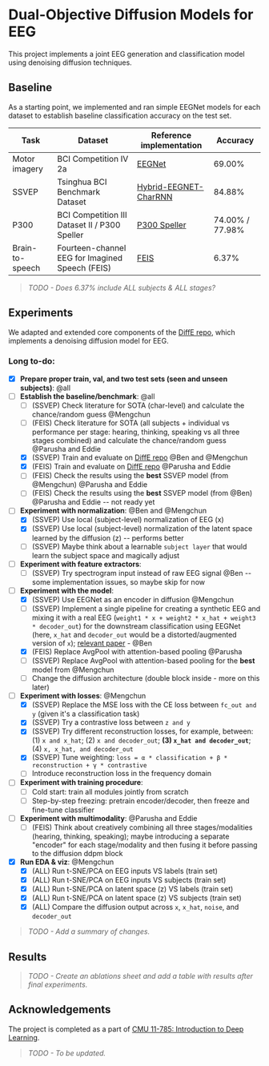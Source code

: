 # Dual-Objective Diffusion Models for EEG

This project implements a joint EEG generation and classification model using denoising diffusion techniques. 

## Baseline

As a starting point, we implemented and ran simple EEGNet models for each dataset to establish baseline classification accuracy on the test set.  

| Task            | Dataset                                         | Reference implementation                                                                 | Accuracy |
|-----------------|--------------------------------------------------|-------------------------------------------------------------------------------------------|----------|
| Motor imagery   | BCI Competition IV 2a                            | [EEGNet](https://github.com/amrzhd/EEGNet/)                                                | 69.00%   |
| SSVEP           | Tsinghua BCI Benchmark Dataset                   | [Hybrid-EEGNET-CharRNN](https://github.com/kkipngenokoech/Hybrid-EEGNET-CharRNN-predictor) | 84.88%   |
| P300            | BCI Competition III Dataset II / P300 Speller    | [P300 Speller](https://github.com/Manucar/p300-speller)                                    | 74.00% / 77.98% |
| Brain-to-speech | Fourteen-channel EEG for Imagined Speech (FEIS)  | [FEIS](https://github.com/scottwellington/FEIS/tree/main)                                  | 6.37%    |

> *TODO - Does 6.37% include ALL subjects & ALL stages?*

## Experiments 

We adapted and extended core components of the [DiffE repo](https://github.com/yorgoon/DiffE), which implements a denoising diffusion model for EEG. 

### Long to-do:

- [x] **Prepare proper train, val, and two test sets (seen and unseen subjects)**: @all
- [ ] **Establish the baseline/benchmark**: @all
  - [ ] (SSVEP) Check literature for SOTA (char-level) and calculate the chance/random guess @Mengchun
  - [ ] (FEIS) Check literature for SOTA (all subjects + individual vs performance per stage: hearing, thinking, speaking vs all three stages combined) and calculate the chance/random guess @Parusha and Eddie
  - [x] (SSVEP) Train and evaluate on [DiffE repo](https://github.com/yorgoon/DiffE) @Ben and @Mengchun
  - [x] (FEIS) Train and evaluate on [DiffE repo](https://github.com/yorgoon/DiffE) @Parusha and Eddie
  - [ ] (FEIS) Check the results using the **best** SSVEP model (from @Mengchun) @Parusha and Eddie
  - [ ] (FEIS) Check the results using the **best** SSVEP model (from @Ben) @Parusha and Eddie -- not ready yet
- [ ] **Experiment with normalization**: @Ben and @Mengchun
  - [x] (SSVEP) Use local (subject-level) normalization of EEG (x)
  - [x] (SSVEP) Use local (subject-level) normalization of the latent space learned by the diffusion (z) -- performs better
  - [ ] (SSVEP) Maybe think about a learnable `subject layer` that would learn the subject space and magically adjust
- [ ] **Experiment with feature extractors**: 
  - [ ] (SSVEP) Try spectrogram input instead of raw EEG signal @Ben -- some implementation issues, so maybe skip for now
- [ ] **Experiment with the model**: 
  - [x] (SSVEP) Use EEGNet as an encoder in diffusion @Mengchun
  - [ ] (SSVEP) Implement a single pipeline for creating a synthetic EEG and mixing it with a real EEG (`weight1 * x + weight2 * x_hat + weight3 * decoder_out`) for the downstream classification using EEGNet (here, `x_hat` and `decoder_out` would be a distorted/augmented version of `x`); [relevant paper](https://www.sciencedirect.com/science/article/pii/S0957417424024527) - @Ben
  - [x] (FEIS) Replace AvgPool with attention-based pooling @Parusha
  - [ ] (SSVEP) Replace AvgPool with attention-based pooling for the **best** model from @Mengchun
  - [ ] Change the diffusion architecture (double block inside - more on this later)
- [ ] **Experiment with losses**: @Mengchun
  - [x] (SSVEP) Replace the MSE loss with the CE loss between `fc_out and y` (given it's a classification task) 
  - [x] (SSVEP) Try a contrastive loss between `z and y` 
  - [x] (SSVEP) Try different reconstruction losses, for example, between: (1) `x and x_hat`; (2) `x and decoder_out`; **(3) `x_hat and decoder_out`**; (4) `x, x_hat, and decoder_out` 
  - [x] (SSVEP) Tune weighting: `loss = α * classification + β * reconstruction + γ * contrastive` 
  - [ ] Introduce reconstruction loss in the frequency domain 
- [ ] **Experiment with training procedure**:
  - [ ] Cold start: train all modules jointly from scratch
  - [ ] Step-by-step freezing: pretrain encoder/decoder, then freeze and fine-tune classifier
- [ ] **Experiment with multimodality**: @Parusha and Eddie
  - [ ] (FEIS) Think about creatively combining all three stages/modalities (hearing, thinking, speaking); maybe introducing a separate "encoder" for each stage/modality and then fusing it before passing to the diffusion ddpm block
- [x] **Run EDA & viz**: @Mengchun
  - [x] (ALL) Run t-SNE/PCA on EEG inputs VS labels (train set)
  - [x] (ALL) Run t-SNE/PCA on EEG inputs VS subjects (train set)
  - [x] (ALL) Run t-SNE/PCA on latent space (z) VS labels (train set)
  - [x] (ALL) Run t-SNE/PCA on latent space (z) VS subjects (train set)
  - [x] (ALL) Compare the diffusion output across `x`, `x_hat`, `noise`, and `decoder_out`

> *TODO - Add a summary of changes.*

## Results

> *TODO - Create an ablations sheet and add a table with results after final experiments.*
  
## Acknowledgements

The project is completed as a part of [CMU 11-785: Introduction to Deep Learning](https://deeplearning.cs.cmu.edu/S25/index.html).

> *TODO - To be updated.*
